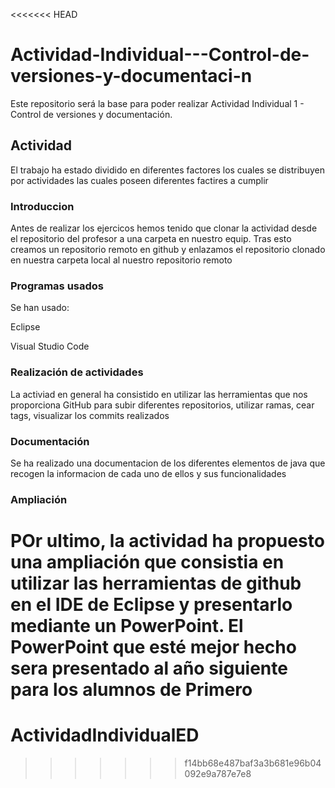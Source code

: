 <<<<<<< HEAD
# Actividad-Individual---Control-de-versiones-y-documentaci-n
Este repositorio será la base para poder realizar Actividad Individual 1 - Control de versiones y documentación.






## Actividad
El trabajo ha estado dividido en diferentes factores los cuales se distribuyen por actividades las cuales poseen diferentes factires a cumplir

### Introduccion
Antes de realizar los ejercicos hemos tenido que clonar la actividad desde el repositorio del profesor a una carpeta en nuestro equip. Tras esto creamos un repositorio remoto en github y enlazamos el repositorio clonado en nuestra carpeta local al nuestro repositorio remoto 



### Programas usados
Se han usado:

 Eclipse

Visual Studio Code

### Realización de actividades
La activiad en general ha consistido en utilizar las herramientas que nos proporciona GitHub para subir diferentes repositorios, utilizar ramas, cear tags, visualizar los commits realizados
### Documentación
Se ha realizado una documentacion de los diferentes elementos de java que recogen la informacion de cada uno de ellos y sus funcionalidades


### Ampliación
POr ultimo, la actividad ha propuesto una ampliación que consistia en utilizar las herramientas de github en el IDE de Eclipse y presentarlo mediante un PowerPoint. El PowerPoint que esté mejor hecho sera presentado al año siguiente para los alumnos de Primero
=======

# ActividadIndividualED
>>>>>>> f14bb68e487baf3a3b681e96b04092e9a787e7e8

